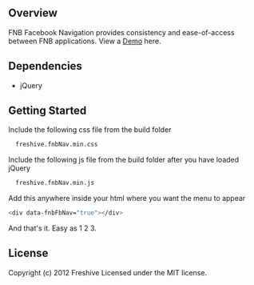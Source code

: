 ## Overview ##

FNB Facebook Navigation provides consistency and ease-of-access between FNB applications. View a [Demo](https://fnbsocialmedia.co.za/dev/nav/) here.

## Dependencies ##

* jQuery

## Getting Started ##

Include the following css file from the build folder

``` bash
  freshive.fnbNav.min.css
```

Include the following js file from the build folder after you have loaded jQuery

``` bash
  freshive.fnbNav.min.js
```

Add this anywhere inside your html where you want the menu to appear

``` bash
<div data-fnbFbNav="true"></div>
```

And that's it. Easy as 1 2 3.


## License
Copyright (c) 2012 Freshive
Licensed under the MIT license.
